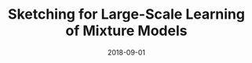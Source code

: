 ---
authors: "Nicolas Keriven, Anthony Bourrier, Rémi Gribonval, Patrick Pérez"
title: "Sketching for Large-Scale Learning of Mixture Models"
collection: journal
date: 2018-09-01
venue: 'Information and Inference: a Journal of the IMA, vol. 7, issue 3, pp. 447-508'
paperurl: 'https://arxiv.org/abs/1606.02838'
---